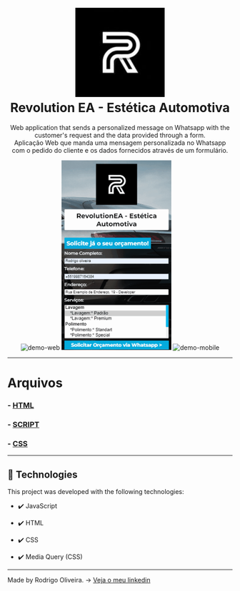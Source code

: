 <h1 align="center">
<br>
  <img src="img/logo/revolutionea_logo.jpg" alt="RevolutionEA" width="200">
<br>
Revolution EA - Estética Automotiva
</h1>

<p align="center">Web application that sends a personalized message on Whatsapp with the customer's request and the data provided through a form.
<br>
Aplicação Web que manda uma mensagem personalizada no Whatsapp com o pedido do cliente e os dados fornecidos através de um formulário.
</p>

<div align="center" >
  <img src="./git/gif/RevolutionEA_solicitandoOrçamento1.gif" alt="demo-web" height="425">
  <img src="./git/gif/RevolutionEA_mensagemWhatsapp.gif" alt="demo-web" height="425">
  <img src="./github/AppGobarber.gif" alt="demo-mobile" height="425">
</div>

---

# Arquivos

### - [HTML](https://github.com/1stRodrigo/revolutionea.contact/blob/main/index.html)

### - [SCRIPT](https://github.com/1stRodrigo/revolutionea.contact/tree/main/scripts)

### - [CSS](https://github.com/1stRodrigo/revolutionea.contact/tree/main/styles)

---

## 🚀 Technologies

This project was developed with the following technologies:

- ✔️ JavaScript

- ✔️ HTML

- ✔️ CSS

- ✔️ Media Query (CSS)

---

Made by Rodrigo Oliveira.
-> [Veja o meu linkedin](https://www.linkedin.com/in/rodrigo-oliveira-656270236/)
